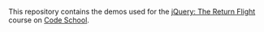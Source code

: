 This repository contains the demos used for the [jQuery: The Return Flight](http://jquery-part2.codeschool.com) course on [Code School](http://codeschool.com).

